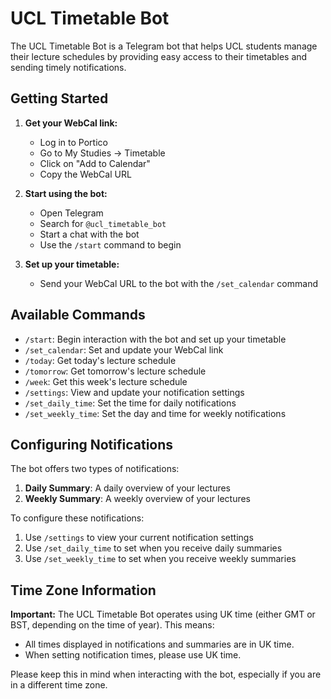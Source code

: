 # UCL Timetable Bot

The UCL Timetable Bot is a Telegram bot that helps UCL students manage their lecture schedules by providing easy access to their timetables and sending timely notifications.

## Getting Started

1. **Get your WebCal link:**
   - Log in to Portico
   - Go to My Studies -> Timetable
   - Click on "Add to Calendar"
   - Copy the WebCal URL

2. **Start using the bot:**
   - Open Telegram
   - Search for `@ucl_timetable_bot`
   - Start a chat with the bot
   - Use the `/start` command to begin

3. **Set up your timetable:**
   - Send your WebCal URL to the bot with the `/set_calendar` command

## Available Commands

- `/start`: Begin interaction with the bot and set up your timetable
- `/set_calendar`: Set and update your WebCal link
- `/today`: Get today's lecture schedule
- `/tomorrow`: Get tomorrow's lecture schedule
- `/week`: Get this week's lecture schedule
- `/settings`: View and update your notification settings
- `/set_daily_time`: Set the time for daily notifications
- `/set_weekly_time`: Set the day and time for weekly notifications

## Configuring Notifications

The bot offers two types of notifications:

1. **Daily Summary**: A daily overview of your lectures
2. **Weekly Summary**: A weekly overview of your lectures

To configure these notifications:

1. Use `/settings` to view your current notification settings
2. Use `/set_daily_time` to set when you receive daily summaries
3. Use `/set_weekly_time` to set when you receive weekly summaries

## Time Zone Information

**Important:** The UCL Timetable Bot operates using UK time (either GMT or BST, depending on the time of year). This means:

- All times displayed in notifications and summaries are in UK time.
- When setting notification times, please use UK time.

Please keep this in mind when interacting with the bot, especially if you are in a different time zone.

